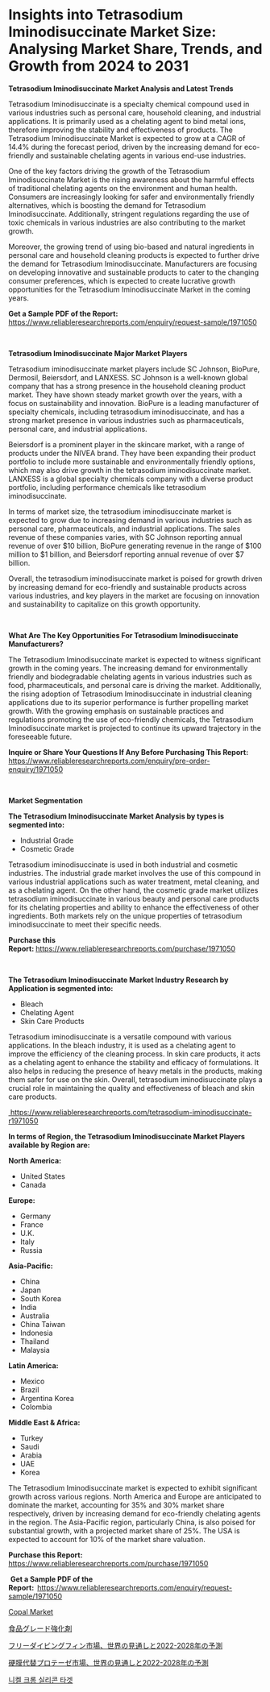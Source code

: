 <p><h1>Insights into Tetrasodium Iminodisuccinate Market Size: Analysing Market Share, Trends, and Growth from 2024 to 2031</h1></p><p><strong>Tetrasodium Iminodisuccinate Market Analysis and Latest Trends</strong></p>
<p><p>Tetrasodium Iminodisuccinate is a specialty chemical compound used in various industries such as personal care, household cleaning, and industrial applications. It is primarily used as a chelating agent to bind metal ions, therefore improving the stability and effectiveness of products. The Tetrasodium Iminodisuccinate Market is expected to grow at a CAGR of 14.4% during the forecast period, driven by the increasing demand for eco-friendly and sustainable chelating agents in various end-use industries.</p><p>One of the key factors driving the growth of the Tetrasodium Iminodisuccinate Market is the rising awareness about the harmful effects of traditional chelating agents on the environment and human health. Consumers are increasingly looking for safer and environmentally friendly alternatives, which is boosting the demand for Tetrasodium Iminodisuccinate. Additionally, stringent regulations regarding the use of toxic chemicals in various industries are also contributing to the market growth.</p><p>Moreover, the growing trend of using bio-based and natural ingredients in personal care and household cleaning products is expected to further drive the demand for Tetrasodium Iminodisuccinate. Manufacturers are focusing on developing innovative and sustainable products to cater to the changing consumer preferences, which is expected to create lucrative growth opportunities for the Tetrasodium Iminodisuccinate Market in the coming years.</p></p>
<p><strong>Get a Sample PDF of the Report:&nbsp;</strong> <a href="https://www.reliableresearchreports.com/enquiry/request-sample/1971050">https://www.reliableresearchreports.com/enquiry/request-sample/1971050</a></p>
<p>&nbsp;</p>
<p><strong>Tetrasodium Iminodisuccinate Major Market Players</strong></p>
<p><p>Tetrasodium iminodisuccinate market players include SC Johnson, BioPure, Dermosil, Beiersdorf, and LANXESS. SC Johnson is a well-known global company that has a strong presence in the household cleaning product market. They have shown steady market growth over the years, with a focus on sustainability and innovation. BioPure is a leading manufacturer of specialty chemicals, including tetrasodium iminodisuccinate, and has a strong market presence in various industries such as pharmaceuticals, personal care, and industrial applications.</p><p>Beiersdorf is a prominent player in the skincare market, with a range of products under the NIVEA brand. They have been expanding their product portfolio to include more sustainable and environmentally friendly options, which may also drive growth in the tetrasodium iminodisuccinate market. LANXESS is a global specialty chemicals company with a diverse product portfolio, including performance chemicals like tetrasodium iminodisuccinate.</p><p>In terms of market size, the tetrasodium iminodisuccinate market is expected to grow due to increasing demand in various industries such as personal care, pharmaceuticals, and industrial applications. The sales revenue of these companies varies, with SC Johnson reporting annual revenue of over $10 billion, BioPure generating revenue in the range of $100 million to $1 billion, and Beiersdorf reporting annual revenue of over $7 billion.</p><p>Overall, the tetrasodium iminodisuccinate market is poised for growth driven by increasing demand for eco-friendly and sustainable products across various industries, and key players in the market are focusing on innovation and sustainability to capitalize on this growth opportunity.</p></p>
<p>&nbsp;</p>
<p><strong>What Are The Key Opportunities For Tetrasodium Iminodisuccinate Manufacturers?</strong></p>
<p><p>The Tetrasodium Iminodisuccinate market is expected to witness significant growth in the coming years. The increasing demand for environmentally friendly and biodegradable chelating agents in various industries such as food, pharmaceuticals, and personal care is driving the market. Additionally, the rising adoption of Tetrasodium Iminodisuccinate in industrial cleaning applications due to its superior performance is further propelling market growth. With the growing emphasis on sustainable practices and regulations promoting the use of eco-friendly chemicals, the Tetrasodium Iminodisuccinate market is projected to continue its upward trajectory in the foreseeable future.</p></p>
<p><strong>Inquire or Share Your Questions If Any Before Purchasing This Report:</strong> <a href="https://www.reliableresearchreports.com/enquiry/pre-order-enquiry/1971050">https://www.reliableresearchreports.com/enquiry/pre-order-enquiry/1971050</a></p>
<p>&nbsp;</p>
<p><strong>Market Segmentation</strong></p>
<p><strong>The Tetrasodium Iminodisuccinate Market Analysis by types is segmented into:</strong></p>
<p><ul><li>Industrial Grade</li><li>Cosmetic Grade</li></ul></p>
<p><p>Tetrasodium iminodisuccinate is used in both industrial and cosmetic industries. The industrial grade market involves the use of this compound in various industrial applications such as water treatment, metal cleaning, and as a chelating agent. On the other hand, the cosmetic grade market utilizes tetrasodium iminodisuccinate in various beauty and personal care products for its chelating properties and ability to enhance the effectiveness of other ingredients. Both markets rely on the unique properties of tetrasodium iminodisuccinate to meet their specific needs.</p></p>
<p><strong>Purchase this Report:&nbsp;</strong><a href="https://www.reliableresearchreports.com/purchase/1971050">https://www.reliableresearchreports.com/purchase/1971050</a></p>
<p>&nbsp;</p>
<p><strong>The Tetrasodium Iminodisuccinate Market Industry Research by Application is segmented into:</strong></p>
<p><ul><li>Bleach</li><li>Chelating Agent</li><li>Skin Care Products</li></ul></p>
<p><p>Tetrasodium iminodisuccinate is a versatile compound with various applications. In the bleach industry, it is used as a chelating agent to improve the efficiency of the cleaning process. In skin care products, it acts as a chelating agent to enhance the stability and efficacy of formulations. It also helps in reducing the presence of heavy metals in the products, making them safer for use on the skin. Overall, tetrasodium iminodisuccinate plays a crucial role in maintaining the quality and effectiveness of bleach and skin care products.</p></p>
<p><a href="https://www.reliableresearchreports.com/tetrasodium-iminodisuccinate-r1971050">&nbsp;https://www.reliableresearchreports.com/tetrasodium-iminodisuccinate-r1971050</a></p>
<p><strong>In terms of Region, the Tetrasodium Iminodisuccinate Market Players available by Region are:</strong></p>
<p>
    <p> <strong> North America: </strong>
        <ul>
            <li>United States</li>
            <li>Canada</li>
        </ul>
        </p> 
    <p> <strong> Europe: </strong>
        <ul>
            <li>Germany</li>
            <li>France</li>
            <li>U.K.</li>
            <li>Italy</li>
            <li>Russia</li>
        </ul>
        </p> 
    <p> <strong> Asia-Pacific: </strong>
        <ul>
            <li>China</li>
            <li>Japan</li>
            <li>South Korea</li>
            <li>India</li>
            <li>Australia</li>
            <li>China Taiwan</li>
            <li>Indonesia</li>
            <li>Thailand</li>
            <li>Malaysia</li>
        </ul>
        </p> 
    <p> <strong> Latin America: </strong>
        <ul>
            <li>Mexico</li>
            <li>Brazil</li>
            <li>Argentina Korea</li>
            <li>Colombia</li>
        </ul>
        </p> 
    <p> <strong> Middle East & Africa: </strong>
        <ul>
            <li>Turkey</li>
            <li>Saudi</li>
            <li>Arabia</li>
            <li>UAE</li>
            <li>Korea</li>
        </ul>
    </p>
    </p>
<p><p>The Tetrasodium Iminodisuccinate market is expected to exhibit significant growth across various regions. North America and Europe are anticipated to dominate the market, accounting for 35% and 30% market share respectively, driven by increasing demand for eco-friendly chelating agents in the region. The Asia-Pacific region, particularly China, is also poised for substantial growth, with a projected market share of 25%. The USA is expected to account for 10% of the market share valuation.</p></p>
<p><strong>Purchase this Report: </strong><a href="https://www.reliableresearchreports.com/purchase/1971050">https://www.reliableresearchreports.com/purchase/1971050</a></p>
<p>&nbsp;<strong>Get a Sample PDF of the Report:&nbsp;&nbsp;</strong><a href="https://www.reliableresearchreports.com/enquiry/request-sample/1971050">https://www.reliableresearchreports.com/enquiry/request-sample/1971050</a></p>
<p><strong></strong></p>
<p><p><a href="https://github.com/kufem1/Market-Research-Report-List-3/blob/main/copal-market.md">Copal Market</a></p><p><a href="https://github.com/Fatimaklein1/Market-Research-Report-List-1/blob/main/5871981134702.md">食品グレード強化剤</a></p><p><a href="https://medium.com/@jack3lambert/%E3%82%B0%E3%83%AD%E3%83%BC%E3%83%90%E3%83%AB%E3%83%95%E3%83%AA%E3%83%BC%E3%83%80%E3%82%A4%E3%83%93%E3%83%B3%E3%82%B0%E3%83%95%E3%82%A3%E3%83%B3%E5%B8%82%E5%A0%B4-%E3%82%B0%E3%83%AD%E3%83%BC%E3%83%90%E3%83%AB%E5%B1%95%E6%9C%9B%E3%81%8A%E3%82%88%E3%81%B3%E4%BA%88%E6%B8%AC2022%E5%B9%B4-2028%E5%B9%B4-f44fb3304164">フリーダイビングフィン市場、世界の見通しと2022-2028年の予測</a></p><p><a href="https://medium.com/@jack3lambert/%E3%83%87%E3%83%A5%E3%83%A9%E4%BA%88%E5%82%99%E3%83%97%E3%83%AD%E3%83%86%E3%83%BC%E3%82%BC%E5%B8%82%E5%A0%B4-%E3%82%B0%E3%83%AD%E3%83%BC%E3%83%90%E3%83%AB%E5%B1%95%E6%9C%9B%E3%81%A8%E4%BA%88%E6%B8%AC2022-2028%E5%B8%82%E5%A0%B4%E4%BA%88%E6%B8%AC-%E5%B8%82%E5%A0%B4%E5%8B%95%E5%90%91-%E3%81%8A%E3%82%88%E3%81%B3%E5%BD%B1%E9%9F%BF%E5%88%86%E6%9E%90-2024-2031-a1cb25ec2a51">硬膜代替プロテーゼ市場、世界の見通しと2022-2028年の予測</a></p><p><a href="https://medium.com/@gminerid_63547/2024%EB%85%84%EB%B6%80%ED%84%B0-2031%EB%85%84%EA%B9%8C%EC%A7%80-%EC%98%88%EC%B8%A1%EB%90%9C-%EA%B8%80%EB%A1%9C%EB%B2%8C-%EB%8B%88%EC%BC%88-%ED%81%AC%EB%A1%AC-%EC%8B%A4%EB%A6%AC%EC%BD%98-%ED%83%80%EA%B2%9F-%EC%8B%9C%EC%9E%A5-%EB%B2%94%EC%9C%84-%EB%B0%8F-%EB%B9%A0%EB%A5%B4%EA%B2%8C-%EC%84%B1%EC%9E%A5%ED%95%98%EB%8A%94-%EC%97%B0%ED%8F%89%EA%B7%A0-%EC%84%B1%EC%9E%A5%EB%A5%A0%EC%97%90-%EB%8C%80%ED%95%9C-%EC%8B%AC%EC%B8%B5-%EB%B6%84%EC%84%9D-b78947f7784b">니켈 크롬 실리콘 타겟</a></p></p>
